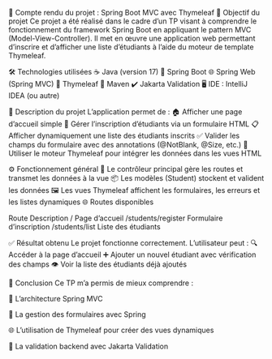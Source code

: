 📝 Compte rendu du projet : Spring Boot MVC avec Thymeleaf
🎯 Objectif du projet
Ce projet a été réalisé dans le cadre d’un TP visant à comprendre le fonctionnement du framework Spring Boot en appliquant le pattern MVC (Model-View-Controller).
Il met en œuvre une application web permettant d’inscrire et d’afficher une liste d’étudiants à l’aide du moteur de template Thymeleaf.

🛠️ Technologies utilisées
☕ Java (version 17)
🚀 Spring Boot
🌐 Spring Web (Spring MVC)
🎨 Thymeleaf
🧰 Maven
✔️ Jakarta Validation
🖥️ IDE : IntelliJ IDEA (ou autre)

📖 Description du projet
L’application permet de :
🏠 Afficher une page d’accueil simple
📝 Gérer l’inscription d’étudiants via un formulaire HTML
📋 Afficher dynamiquement une liste des étudiants inscrits
✅ Valider les champs du formulaire avec des annotations (@NotBlank, @Size, etc.)
🧩 Utiliser le moteur Thymeleaf pour intégrer les données dans les vues HTML

⚙️ Fonctionnement général
🎯 Le contrôleur principal gère les routes et transmet les données à la vue
📦 Les modèles (Student) stockent et valident les données
🖼️ Les vues Thymeleaf affichent les formulaires, les erreurs et les listes dynamiques
🌐 Routes disponibles

Route	Description
/	Page d’accueil
/students/register	Formulaire d’inscription
/students/list	Liste des étudiants

✅ Résultat obtenu
Le projet fonctionne correctement. L’utilisateur peut :
🔍 Accéder à la page d’accueil
➕ Ajouter un nouvel étudiant avec vérification des champs
👁️ Voir la liste des étudiants déjà ajoutés

🧠 Conclusion
Ce TP m’a permis de mieux comprendre :

🧱 L’architecture Spring MVC

📝 La gestion des formulaires avec Spring

🌐 L’utilisation de Thymeleaf pour créer des vues dynamiques

🔐 La validation backend avec Jakarta Validation

